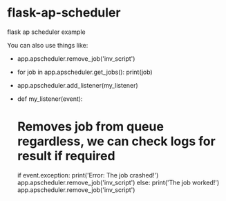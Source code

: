 # flask-ap-scheduler
flask ap scheduler example

You can also use things like:

- app.apscheduler.remove_job('inv_script')

- for job in app.apscheduler.get_jobs():
        print(job)
        
- app.apscheduler.add_listener(my_listener)

- def my_listener(event):
    # Removes job from queue regardless, we can check logs for result if required
    if event.exception:
        print('Error: The job crashed!')
        app.apscheduler.remove_job('inv_script')
    else:
        print('The job worked!')
        app.apscheduler.remove_job('inv_script')
